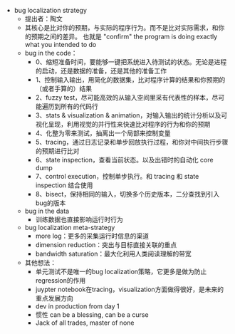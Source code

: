 - bug localization strategy
	- 提出者：陶文
	- 其核心是比对你的预期，与实际的程序行为。而不是比对实际需求，和你的预期之间的差异。
	  也就是 "confirm" the program is doing exactly what you intended to do
	- bug in the code：
		- 0、缩短准备时间，要能够一键把系统进入待测试的状态。无论是进程的启动，还是数据的准备，还是其他的准备工作
		- 1、控制输入输出，用简化的数据集，比对程序计算的结果和你预期的（或者手算的）结果
		- 2、fuzzy test，尽可能高效的从输入空间里采有代表性的样本，尽可能遍历到所有的代码行
		- 3、stats & visualization & animation，对输入输出的统计分析以及可视化呈现，利用视觉的并行性来快速比对程序的行为和你的预期
		- 4、化整为零来测试，抽离出一个局部来控制变量
		- 5、tracing，通过日志记录和单步回放执行过程，和你对中间执行步骤的预期进行比对
		- 6、state inspection，查看当前状态。以及出错时的自动化 core dump
		- 7、control execution，控制单步执行。和 tracing 和 state inspection 结合使用
		- 8、bisect，保持相同的输入，切换多个历史版本，二分查找到引入bug的版本
	- bug in the data
		- 训练数据也直接影响运行时行为
	- bug localization meta-strategy
		- more log：更多的采集运行时信息的渠道
		- dimension reduction：突出与目标直接关联的重点
		- bandwidth saturation：最大化利用人类阅读理解的带宽
	- 其他想法：
		- 单元测试不是唯一的bug localization策略，它更多是做为防止regression的作用
		- juypter notebook在tracing，visualization方面做得很好，是未来的重点发展方向
		- dev in production from day 1
		- 惯性 can be a blessing, can be a curse
		- Jack of all trades, master of none
